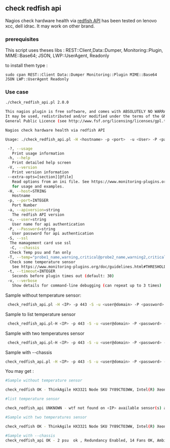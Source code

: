 ## check redfish api

Nagios check hardware health via  [redfish API](https://en.wikipedia.org/wiki/Redfish_(specification)) has been tested on lenovo xcc, dell idrac. It may work on other brand.

### prerequisites

This script uses theses libs : REST::Client,Data::Dumper, Monitoring::Plugin, MIME::Base64; JSON, LWP::UserAgent, Readonly

to install them type :

```
sudo cpan REST::Client Data::Dumper Monitoring::Plugin MIME::Base64 JSON LWP::UserAgent Readonly
```

### Use case

```bash
./check_redfish_api.pl 2.0.0

This nagios plugin is free software, and comes with ABSOLUTELY NO WARRANTY.
It may be used, redistributed and/or modified under the terms of the GNU
General Public Licence (see http://www.fsf.org/licensing/licenses/gpl.txt).

Nagios check hardware health via redfish API

Usage: ./check_redfish_api.pl -H <hostname> -p <port>  -u <User> -P <password> [-t <timeout>] [-a <apiversion>] [-S] [-T <sensor_list_and_threshold>]

 -?, --usage
   Print usage information
 -h, --help
   Print detailed help screen
 -V, --version
   Print version information
 --extra-opts=[section][@file]
   Read options from an ini file. See https://www.monitoring-plugins.org/doc/extra-opts.html
   for usage and examples.
 -H, --host=STRING
   Hostname
 -p, --port=INTEGER
   Port Number
 -a, --apiversion=string
   The redfish API version
 -u, --user=string
   User name for api authentication
 -P, --Password=string
   User password for api authentication
 -S, --ssl
  The mamagement card use ssl
  -C, --chassis
  Check Temp psu and fan only
 -T, --temp="probe1_name,warning,critical@probe2_name,warning2,critical2"
  Check some temperature sensor
   See https://www.monitoring-plugins.org/doc/guidelines.html#THRESHOLDFORMAT for the threshold format.
 -t, --timeout=INTEGER
   Seconds before plugin times out (default: 30)
 -v, --verbose
   Show details for command-line debugging (can repeat up to 3 times)
```

Sample without temperature sensor:

```bash
 check_redfish_api.pl -H <IP> -p 443 -S -u <user@domain> -P <password> -t 40
```

Sample to list temperature sensor

```bash
 check_redfish_api.pl-H <IP> -p 443 -S -u <user@domain> -P <password> -T "wtf,0,0" 
```

Sample with two temperatures sensor

```bash
 check_redfish_api.pl-H <IP> -p 443 -S -u <user@domain> -P <password> -T "Ambient Temp,25,29@CPU1 Temp,55,60" -t 40
```

Sample with --chassis

```bash
check_redfish_api.pl -H <IP> -p 443 -S -u <user@domain> -P <password> -T "Ambient Temp,25,29@CPU1 Temp,55,60"  -t 40 -C
```

You may get :

```bash
#Sample without temperature sensor

check_redfish OK - ThinkAgile HX3321 Node SKU 7Y89CTO3WW, Intel(R) Xeon(R) Silver 4210R CPU @ 2.40GHz qty : 2, Memory qty 768 GiB, RAID Storage, 10 Drive  ok , M.2 Storage, 2 Drive  ok , 2 psu  ok , Redundancy Enabled, 14 Fans OK

#list temperature sensor

check_redfish_api UNKNOWN - wtf not found on <IP> available sensor(s) are :DIMM 17 Temp, Exhaust Temp, PCH Temp, CPU1 Temp, DIMM 3 Temp, DIMM 24 Temp, CPU2 Temp, Ambient Temp, DIMM 20 Temp, DIMM 5 Temp, DIMM 13 Temp, DIMM 1 Temp, DIMM 12 Temp, CPU2 DTS, DIMM 10 Temp, CPU1 DTS, DIMM 22 Temp, DIMM 8 Temp, DIMM 15 Temp

#Sample with two temperatures sensor

check_redfish OK - ThinkAgile HX3321 Node SKU 7Y89CTO3WW, Intel(R) Xeon(R) Silver 4210R CPU @ 2.40GHz qty : 2, Memory qty 768 GiB, RAID Storage, 10 Drive  ok , M.2 Storage, 2 Drive  ok , 2 psu  ok , Redundancy Enabled, 14 Fans OK, Ambient Temp is 23C, CPU1 Temp is 50C | Ambient_Temp=23C;25;29 CPU1_Temp=50C;55;60

#Sample with --chassis
check_redfish_api OK - 2 psu  ok , Redundancy Enabled, 14 Fans OK, Ambient Temp is 23C, CPU1 Temp is 50C | Ambient_Temp=23C;25;29 CPU1_Temp=50C;55;6
```
